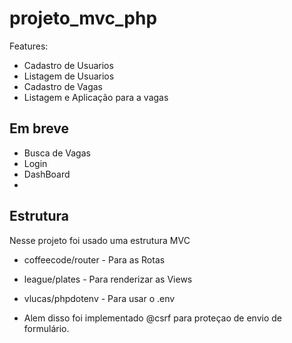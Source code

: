 # projeto_mvc_php

Features:
- Cadastro de Usuarios
- Listagem de Usuarios
- Cadastro de Vagas
- Listagem e Aplicação para a vagas

  
## Em breve
- Busca de Vagas
- Login
- DashBoard
- 
## Estrutura
Nesse projeto foi usado uma estrutura MVC
- coffeecode/router  - Para as Rotas
- league/plates - Para renderizar as Views
- vlucas/phpdotenv - Para usar o .env

- Alem disso foi implementado  @csrf para proteçao de envio de formulário.
